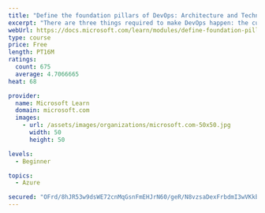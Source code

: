 ```yaml
---
title: "Define the foundation pillars of DevOps: Architecture and Technology"
excerpt: "There are three things required to make DevOps happen: the cultural component, tools and technology, and architecture. Discover the last two foundation pillars of DevOps, Architecture and Technology!"
webUrl: https://docs.microsoft.com/learn/modules/define-foundation-pillars/
type: course
price: Free
length: PT16M
ratings:
  count: 675
  average: 4.7066665
heat: 68

provider:
  name: Microsoft Learn
  domain: microsoft.com
  images:
    - url: /assets/images/organizations/microsoft.com-50x50.jpg
      width: 50
      height: 50

levels:
  - Beginner

topics:
  - Azure

secured: "OFrd/8hJR53w9dsWE72cnMqGsnFmEHJrN60/geR/N8vzsaDexFrbdmI3wVKkbA6LqstTokv1GDUXaKqOi7BOTQe6agx/FWesamP8MS1p7TmEtJ2+aGl8N5WGwDQVOE9WU/2koMw2Z6Gm/RGQMPMDRMpurc1Qfa0KDiZZSCPnLAYFkNtC2rR/eFLGN+mzcZOrpjcfe8PdqqLAWtBBtiE295+a0dFoOv+X/SqMVaCDY1lYdcAQy/hQDnhVnnVPxO+npx+z8+plULQ+Nc7O0xmbANc0pzehkRUZIKSsfN4kpPZzkK4RRB56wbHqj1fcx/34rfjnvPePJeaZGMr6dW9ngdFXNopdvU14CaGVzF1kTXANhoFd9uOTLtz910ZS7VsKy6n4+4iS/GZvb4vkbRFj4xPQrh96Hcek4JvRUf5TZoI=;nYD6I8eWPU5Gpo5Z/Ltu/Q=="
---
```


